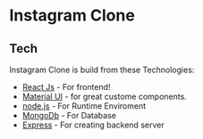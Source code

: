 # Instagram Clone
## Tech

Instagram Clone is build from these Technologies:

- [React Js] - For frontend!
- [Material UI] - for great custome components.
- [node.js] - For Runtime Enviroment
- [MongoDb] - For Database
- [Express] - For creating backend server

[//]: # (These are reference links used in the body of this note and get stripped out when the markdown processor does its job. There is no need to format nicely because it shouldn't be seen. Thanks SO - http://stackoverflow.com/questions/4823468/store-comments-in-markdown-syntax)

   [React Js]: <https://reactjs.org/>
   [Material UI]: <https://mui.com/>
   [MongoDb]: <https://www.mongodb.com/>
   [node.js]: <http://nodejs.org>
   [Express]: <http://expressjs.com>
